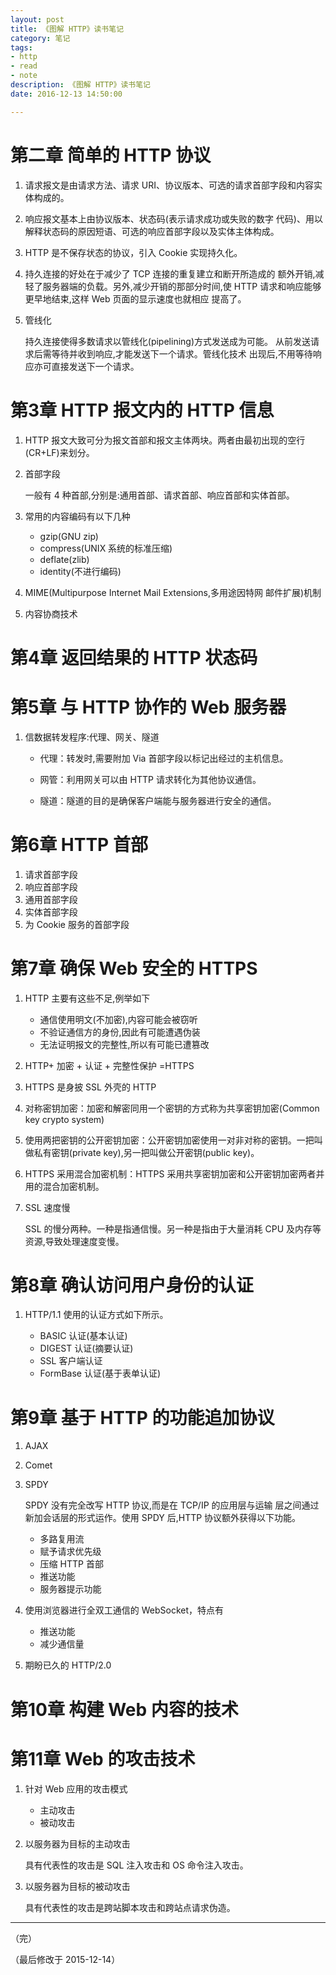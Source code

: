 ```yaml
---
layout: post
title: 《图解 HTTP》读书笔记
category: 笔记
tags: 
- http 
- read 
- note
description: 《图解 HTTP》读书笔记
date: 2016-12-13 14:50:00

---
```


# 第二章 简单的 HTTP 协议

1. 请求报文是由请求方法、请求 URI、协议版本、可选的请求首部字段和内容实体构成的。
2. 响应报文基本上由协议版本、状态码(表示请求成功或失败的数字 代码)、用以解释状态码的原因短语、可选的响应首部字段以及实体主体构成。
3. HTTP 是不保存状态的协议，引入 Cookie 实现持久化。
4. 持久连接的好处在于减少了 TCP 连接的重复建立和断开所造成的 额外开销,减轻了服务器端的负载。另外,减少开销的那部分时间,使 HTTP 请求和响应能够更早地结束,这样 Web 页面的显示速度也就相应 提高了。
5. 管线化

	持久连接使得多数请求以管线化(pipelining)方式发送成为可能。 从前发送请求后需等待并收到响应,才能发送下一个请求。管线化技术 出现后,不用等待响应亦可直接发送下一个请求。

	

# 第3章 HTTP 报文内的 HTTP 信息

1. HTTP 报文大致可分为报文首部和报文主体两块。两者由最初出现的空行(CR+LF)来划分。
2. 首部字段

	一般有 4 种首部,分别是:通用首部、请求首部、响应首部和实体首部。
	
3. 常用的内容编码有以下几种
	

	* gzip(GNU zip) 
	* compress(UNIX 系统的标准压缩) 
	* deflate(zlib) 
	* identity(不进行编码)

4. MIME(Multipurpose Internet Mail Extensions,多用途因特网 邮件扩展)机制

5. 内容协商技术


# 第4章 返回结果的 HTTP 状态码

# 第5章 与 HTTP 协作的 Web 服务器

1.  信数据转发程序:代理、网关、隧道

	* 代理：转发时,需要附加 Via 首部字段以标记出经过的主机信息。

	* 网管：利用网关可以由 HTTP 请求转化为其他协议通信。

	* 隧道：隧道的目的是确保客户端能与服务器进行安全的通信。

	

# 第6章 HTTP 首部

1. 请求首部字段
2. 响应首部字段
3. 通用首部字段
4. 实体首部字段
5. 为 Cookie 服务的首部字段


# 第7章 确保 Web 安全的 HTTPS

1. HTTP 主要有这些不足,例举如下

	* 通信使用明文(不加密),内容可能会被窃听  
	* 不验证通信方的身份,因此有可能遭遇伪装  
	* 无法证明报文的完整性,所以有可能已遭篡改
	
2. HTTP+ 加密 + 认证 + 完整性保护 =HTTPS
3. HTTPS 是身披 SSL 外壳的 HTTP
4. 对称密钥加密：加密和解密同用一个密钥的方式称为共享密钥加密(Common key crypto system)
5. 使用两把密钥的公开密钥加密：公开密钥加密使用一对非对称的密钥。一把叫做私有密钥(private key),另一把叫做公开密钥(public key)。
6.  HTTPS 采用混合加密机制：HTTPS 采用共享密钥加密和公开密钥加密两者并用的混合加密机制。
7.  SSL 速度慢

	SSL 的慢分两种。一种是指通信慢。另一种是指由于大量消耗 CPU 及内存等资源,导致处理速度变慢。
	
# 第8章 确认访问用户身份的认证

1. HTTP/1.1 使用的认证方式如下所示。
	

	* BASIC 认证(基本认证)  
	* DIGEST 认证(摘要认证)  
	* SSL 客户端认证 
	* FormBase 认证(基于表单认证)

	
# 第9章 基于 HTTP 的功能追加协议

1. AJAX
2. Comet
3. SPDY

	SPDY 没有完全改写 HTTP 协议,而是在 TCP/IP 的应用层与运输 层之间通过新加会话层的形式运作。使用 SPDY 后,HTTP 协议额外获得以下功能。
	
	* 多路复用流
	* 赋予请求优先级
	* 压缩 HTTP 首部
	* 推送功能
	* 服务器提示功能
	
4. 使用浏览器进行全双工通信的 WebSocket，特点有

	* 推送功能
	* 减少通信量
	
5. 期盼已久的 HTTP/2.0

# 第10章 构建 Web 内容的技术

# 第11章 Web 的攻击技术

1. 针对 Web 应用的攻击模式

	* 主动攻击
	* 被动攻击
	
2. 以服务器为目标的主动攻击

	具有代表性的攻击是 SQL 注入攻击和 OS 命令注入攻击。
	
3. 以服务器为目标的被动攻击

	具有代表性的攻击是跨站脚本攻击和跨站点请求伪造。
	
---

（完）

（最后修改于 2015-12-14）

